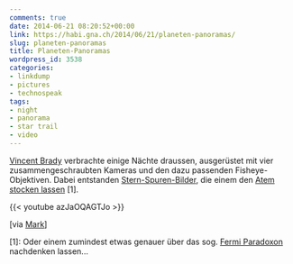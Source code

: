 ```yaml
---
comments: true
date: 2014-06-21 08:20:52+00:00
link: https://habi.gna.ch/2014/06/21/planeten-panoramas/
slug: planeten-panoramas
title: Planeten-Panoramas
wordpress_id: 3538
categories:
- linkdump
- pictures
- technospeak
tags:
- night
- panorama
- star trail
- video
---
```


[Vincent Brady](http://www.vincentbrady.com/planetarypanoramas) verbrachte einige Nächte draussen, ausgerüstet mit vier zusammengeschraubten Kameras und den dazu passenden Fisheye-Objektiven.
Dabei entstanden [Stern-Spuren-Bilder](https://habi.gna.ch/2013/07/18/die-sterne-uber-dem-konkordiaplatz/), die einem den [Atem stocken lassen](http://airgif.com/0C119D1E5901E83563072EB67774C035) [1].

{{< youtube azJaOQAGTJo >}}

[via [Mark](https://permanenttourist.ch/2014/06/mind-bending-planetary-panoramas/)]

[1]: Oder einem zumindest etwas genauer über das sog. [Fermi Paradoxon](http://waitbutwhy.com/2014/05/fermi-paradox.html) nachdenken lassen...
